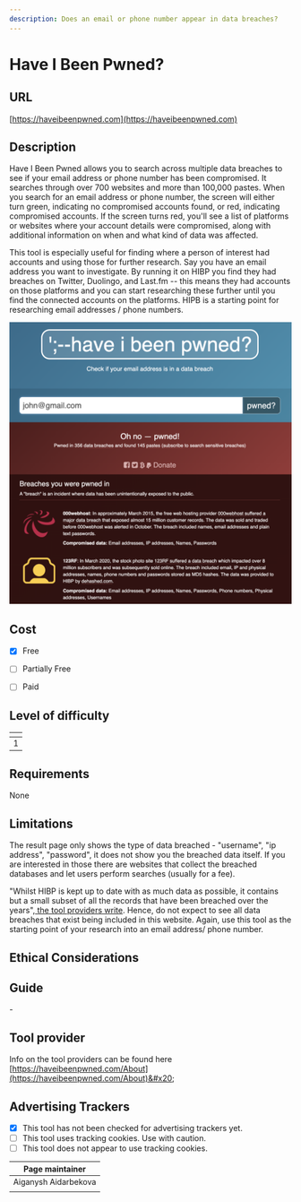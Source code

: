 ```yaml
---
description: Does an email or phone number appear in data breaches?
---
```


# Have I Been Pwned?

## URL

[https://haveibeenpwned.com](https://haveibeenpwned.com)

## Description

Have I Been Pwned allows you to search across multiple data breaches to see if your email address or phone number has been compromised.  It searches through over 700 websites and more than 100,000 pastes. When you search for an email address or phone number, the screen will either turn green, indicating no compromised accounts found, or red, indicating compromised accounts. If the screen turns red, you'll see a list of platforms or websites where your account details were compromised, along with additional information on when and what kind of data was affected.&#x20;

This tool is especially useful for finding where a person of interest had accounts and using those for further research. Say you have an email address you want to investigate. By running it on HIBP you find they had breaches on Twitter, Duolingo, and Last.fm -- this means they had accounts on those platforms and you can start researching these further until you find the connected accounts on the platforms.  HIPB is a starting point for researching email addresses / phone numbers.&#x20;



![](.gitbook/assets/image.png)

## Cost

* [x] Free
* [ ] Partially Free
* [ ] Paid



## Level of difficulty

<table><thead><tr><th data-type="rating" data-max="5"></th></tr></thead><tbody><tr><td>1</td></tr></tbody></table>

## Requirements

None

## Limitations

The result page only shows the type of data breached - "username", "ip address", "password", it does not show you the breached data itself. If you are interested in those there are websites that collect the breached databases and let users perform searches (usually for a fee).&#x20;

"Whilst HIBP is kept up to date with as much data as possible, it contains but a small subset of all the records that have been breached over the years",[ the tool providers write](https://haveibeenpwned.com/FAQs). Hence, do not expect to see all data breaches that exist being included in this website. Again, use this tool as the starting point of your research into an email address/ phone number.&#x20;

&#x20;

## Ethical Considerations



## Guide

\-

## Tool provider

Info on the tool providers can be found here [https://haveibeenpwned.com/About](https://haveibeenpwned.com/About)&#x20;

## Advertising Trackers

* [x] This tool has not been checked for advertising trackers yet.
* [ ] This tool uses tracking cookies. Use with caution.
* [ ] This tool does not appear to use tracking cookies.

| Page maintainer      |
| -------------------- |
| Aiganysh Aidarbekova |
|                      |
